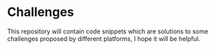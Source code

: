 # Challenges
This repository will contain code snippets which are solutions to some challenges proposed by different platforms, I hope it will be helpful.
